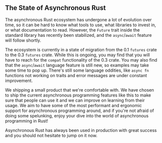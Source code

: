 ## The State of Asynchronous Rust

The asynchronous Rust ecosystem has undergone a lot of evolution over time,
so it can be hard to know what tools to use, what libraries to invest in,
or what documentation to read. However, the `Future` trait inside the standard
library has recently been stabilized, and the `async`/`await` feature will
follow shortly.

The ecosystem is currently in a state of migration from the 0.1 `futures` crate
to the 0.3 `futures` crate. While this is ongoing, you may find that you will
have to reach for the `compat` functionality of the 0.3 crate. You may also
find that the `async`/`await` language feature is still new, so examples
may take some time to pop up. There's still some language oddities, like
`async fn` functions not working on traits and error messages are under constant
improvement.

We shipping a small product that we're comfortable with. We have chosen to ship
the current asynchronous programming features like this to make sure that people
can use it and we can improve on learning from their usage. We aim to
have some of the most performant and ergonomic support for asynchronous
programming around, and if you're not afraid of doing some spelunking,
enjoy your dive into the world of asynchronous programming in Rust!

Asynchronous Rust has always been used in production with great success and you
should not hesitate to jump on it now.
